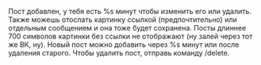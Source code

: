 Пост добавлен, у тебя есть %s минут чтобы изменить его или удалить.
Также можешь отослать картинку ссылкой (предпочтительно) или отдельным сообщением и она тоже будет сохранена. 
Посты длиннее 700 символов картинки без ссылки не отображают (ну залей через тот же ВК, ну). 
Новый пост можно добавить через %s минут или после удаления старого.
Чтобы удалить пост, отправь команду /delete.